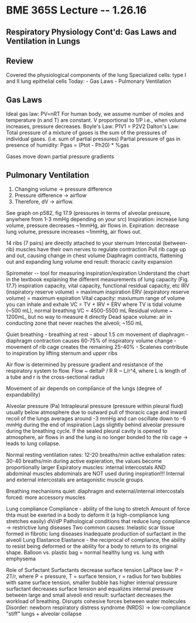BME 365S Lecture -- 1.26.16
==
Respiratory Physiology Cont'd: Gas Laws and Ventilation in Lungs
--

Review
-
Covered the physiological components of the lung
Specialized cells: type I and II lung epithelial cells
Today:
	- Gas Laws
	- Pulmonary Ventilation

Gas Laws
-
Ideal gas law: PV=nRT
	For human body, we assume number of moles and temperature (n and T) are constant.
	V proportional to 1/P
	i.e., when volume increases, pressure decreases.
Boyle's Law: P1V1 = P2V2
Dalton's Law:
	Total pressure of a mixture of gases is the sum of the pressures of individual gases.
	(i.e. sum of partial pressures)
Partial pressure of gas in presence of humidity: Pgas = (Ptot - Ph20) * %gas

Gases move down partial pressure gradients

Pulmonary Ventilation
-
1. Changing volume -> pressure difference
2. Pressure difference -> airflow
3. Therefore, dV -> airflow.

See graph on p582, fig 17.9
(pressures in terms of alveolar pressure, anywhere from 1-3 mmHg depending on your src)
Inspiration: increase lung volume, pressure decreases ~1mmHg, air flows in.
Expiration: decrease lung volume, pressure increases ~1mmHg, air flows out.

14 ribs (7 pairs) are directly attached to your sternum
Intercostal (between-rib) muscles have their own nerves to regulate contraction
	Pull rib cage up and out, causing change in chest volume
	Diaphragm contracts, flattening out and expanding lung volume
	end result: thoracic cavity expansion

Spirometer -- tool for measuring inspiration/expiration
Understand the chart in the textbook explaining the different measurements of lung capacity (Fig. 17.7)
	inspiration capacity, vital capacity, functional residual capacity, etc
	IRV (inspiratory reserve volume) = maximum inspiration
	ERV (expiratory reserve volume) = maximum expiration
	Vital capacity: maxiumum range of volume you can inhale and exhale
		VC = TV + IRV + ERV
		where TV is tidal volume (~500 mL), normal breathing
		VC ~ 4500-5500 mL
		Residual volume ~ 1200mL, but no way to measure it directly
		Dead space volume: air in conducting zone that never reaches the alveoli; ~150 mL

Quiet breathing
	- breathing at rest
	- about 1.5 cm movement of diaphragm
	- diaphragm contraction causes 60-75% of inspiratory volume change
	- movement of rib cage creates the remaining 25-40%
	- Scalenes contribute to inspiration by lifting sternum and upper ribs

Air flow is determined by pressure gradient and resistance of the respiratory system to flow.
	Flow ~ deltaP / R
	R ~ L/r^4, where L is length of a tube and r is the cross-sectional radius

Movement of air depends on compliance of the lungs (degree of expandability)

Alveolar pressure (Pa)
Intrapleural pressure (pressure within pleural fluid)
	usually below atmosphere due to outward pull of thoracic cage and inward recoil of the lungs
	averages around -3 mmHg and can oscillate down to -6 mmHg during the end of inspiration
	Lags slightly behind alveolar pressure during the breathing cycle.
	If the sealed pleural cavity is opened to atmosphere, air flows in and the lung is no longer bonded to the rib cage
		-> leads to lung collapse.


Normal resting ventilation rates: 12-20 breaths/min
active exhalation rates: 30-40 breaths/min
	during active expieration, the values become proportionally larger
Expiratory muscles: internal intercostals AND abdominal muscles
	abdominals are NOT used during inspiration!!!
Internal and external intercostals are antagonistic muscle groups.

Breathing mechanisms
	quiet: diaphragm and external/internal intercostals
	forced: more accessory muscles

Lung compliance
	Compliance - ability of the lung to stretch
	Amount of force thta must be exerted in a body to deform it (a high-compliance lung stretches easily)
	dV/dP
	Pathological conditions that reduce lung compliance -> restrictive lung diseases
		Two common causes: Inelastic scar tissue formed in fibrotic lung diseases
						   Inadequate production of surfactant in the alveoli
Lung Elastance
	Elastance - the reciprocal of compliance, the ability to resist being deformed 
 				or the ability for a body to return to its original shape.
	Balloon vs. plastic bag = normal healthy lung vs. lung with emphysema

Role of Surfactant
	Surfactants decrease surface tension
	LaPlace law: P = 2T/r, where P = pressure, T = surface tension, r = radius
		for two bubbles with same surface tension, smaller bubble has higher internal pressure
		surfactant decreases surface tension and equalizes internal pressure between large and small alveoli
	end result: surfactant decreases the workload of breathing.
	Disrupts cohesive forces between water molecules
	Disorder: newborn respiratory distress syndrome (NRDS) -> low-compliance "stiff" lungs + alveolar collapse	
